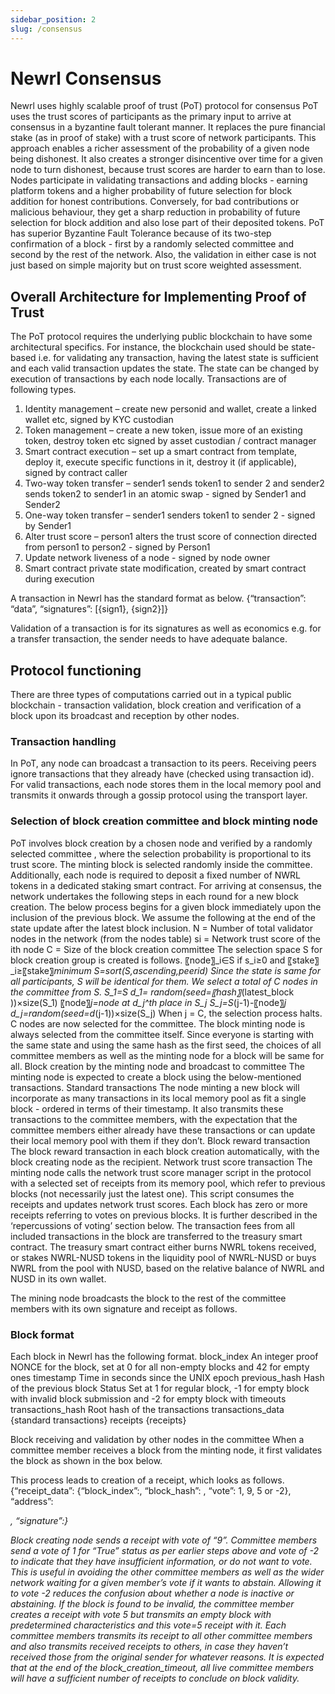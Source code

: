 ```yaml
---
sidebar_position: 2
slug: /consensus
---
```


# Newrl Consensus

Newrl uses highly scalable proof of trust (PoT) protocol for consensus
PoT uses the trust scores of participants as the primary input to arrive at consensus in a byzantine fault tolerant manner. It replaces the pure financial stake (as in proof of stake) with a trust score of network participants. This approach enables a richer assessment of the probability of a given node being dishonest. It also creates a stronger disincentive over time for a given node to turn dishonest, because trust scores are harder to earn than to lose. 
Nodes participate in validating transactions and adding blocks - earning platform tokens and a higher probability of future selection for block addition for honest contributions. Conversely, for bad contributions or malicious behaviour, they get a sharp reduction in probability of future selection for block addition and also lose part of their deposited tokens. PoT has superior Byzantine Fault Tolerance because of its two-step confirmation of a block - first by a randomly selected committee and second by the rest of the network. Also, the validation in either case is not just based on simple majority but on trust score weighted assessment.

## Overall Architecture for Implementing Proof of Trust

The PoT protocol requires the underlying public blockchain to have some architectural specifics. For instance, the blockchain used should be state-based i.e. for validating any transaction, having the latest state is sufficient and each valid transaction updates the state. 
The state can be changed by execution of transactions by each node locally. Transactions are of following types.

1.	Identity management – create new personid and wallet, create a linked wallet etc, signed by KYC custodian
2.	Token management – create a new token, issue more of an existing token, destroy token etc signed by asset custodian / contract manager
3.	Smart contract execution – set up a smart contract from template, deploy it, execute specific functions in it, destroy it (if applicable), signed by contract caller
4.	Two-way token transfer – sender1 sends token1 to sender 2 and sender2 sends token2 to sender1 in an atomic swap - signed by	Sender1 and Sender2
5.	One-way token transfer – sender1 senders token1 to sender 2	- signed by Sender1
6.	Alter trust score – person1 alters the trust score of connection directed from person1 to person2 - signed by Person1
7.	Update network liveness of a node - signed by node owner
8.	Smart contract private state modification, created by smart contract during execution
	

A transaction in Newrl has the standard format as below.
{“transaction”: “data”, 
“signatures”: [{sign1}, {sign2}]}

Validation of a transaction is for its signatures as well as economics e.g. for a transfer transaction, the sender needs to have adequate balance.

## Protocol functioning
There are three types of computations carried out in a typical public blockchain - transaction validation, block creation and verification of a block upon its broadcast and reception by other nodes.

### Transaction handling

In PoT, any node can broadcast a transaction to its peers. Receiving peers ignore transactions that they already have (checked using transaction id). For valid transactions, each node stores them in the local memory pool and transmits it onwards through a gossip protocol using the transport layer.

### Selection of block creation committee and block minting node

PoT involves block creation by a chosen node and verified by a randomly selected committee , where the selection probability is proportional to its trust score. The minting block is selected randomly inside the committee. Additionally, each node is required to deposit a fixed number of NWRL tokens in a dedicated staking smart contract.
For arriving at consensus, the network undertakes the following steps in each round for a new block creation. The below process begins for a given block immediately upon the inclusion of the previous block.
We assume the following at the end of the state update after the latest block inclusion.
N = Number of total validator nodes in the network (from the nodes table)
si = Network trust score of the ith node
C = Size of the block creation committee
The selection space S for block creation group is created is follows.
    〖node〗_i∈S if s_i≥0 and 〖stake〗_i≥〖stake〗_minimum
    S=sort(S,ascending,peerid)
Since the state is same for all participants, S will be identical for them.
We select a total of C nodes in the committee from S.
    S_1=S
    d_1= random(seed=〖hash〗_(latest_block ))×size(S_1)
    〖node〗_j=node at d_j^th place in S_j
     S_j=S_(j-1)-〖node〗_j
    d_j=random(seed=d_(j-1))×size(S_j)
When j = C, the selection process halts. C nodes are now selected for the committee.
The block minting node is always selected from the committee itself. Since everyone is starting with the same state and using the same hash as the first seed, the choices of all committee members as well as the minting node for a block will be same for all.
Block creation by the minting node and broadcast to committee
The minting node is expected to create a block using the below-mentioned transactions.
	Standard transactions
The node minting a new block will incorporate as many transactions in its local memory pool as fit a single block - ordered in terms of their timestamp. It also transmits these transactions to the committee members, with the expectation that the committee members either already have these transactions or can update their local memory pool with them if they don’t. 
	Block reward transaction
The block reward transaction in each block creation automatically, with the block creating node as the recipient.
	Network trust score transaction
The minting node calls the network trust score manager script in the protocol with a selected set of receipts from its memory pool, which refer to previous blocks (not necessarily just the latest one). This script consumes the receipts and updates network trust scores. Each block has zero or more receipts referring to votes on previous blocks. It is further described in the ‘repercussions of voting’ section below.
The transaction fees from all included transactions in the block are transferred to the treasury smart contract. The treasury smart contract either burns NWRL tokens received, or stakes NWRL-NUSD tokens in the liquidity pool of NWRL-NUSD or buys NWRL from the pool with NUSD, based on the relative balance of NWRL and NUSD in its own wallet.

The mining node broadcasts the block to the rest of the committee members with its own signature and receipt as follows.

### Block format
Each block in Newrl has the following format.
block_index	An integer
proof	NONCE for the block, set at 0 for all non-empty blocks and 42 for empty ones
timestamp	Time in seconds since the UNIX epoch
previous_hash	Hash of the previous block
Status	Set at 1 for regular block, -1 for empty block with invalid block submission and -2 for empty block with timeouts
transactions_hash	Root hash of the transactions
transactions_data	{standard transactions}
receipts	{receipts}

Block receiving and validation by other nodes in the committee
When a committee member receives a block from the minting node, it first validates the block as shown in the box below.


This process leads to creation of a receipt, which looks as follows.
{“receipt_data”: {“block_index”:<index>, 
“block_hash”: <hash>, 
“vote”: 1, 9, 5 or -2}, 
“address”:<address>, 
“signature”:<signature>}


Block creating node sends a receipt with vote of “9”. Committee members send a vote of 1 for “True” status as per earlier steps above and vote of -2 to indicate that they have insufficient information, or do not want to vote. This is useful in avoiding the other committee members as well as the wider network waiting for a given member’s vote if it wants to abstain. Allowing it to vote -2 reduces the confusion about whether a node is inactive or abstaining.
If the block is found to be invalid, the committee member creates a receipt with vote 5 but transmits an empty block with predetermined characteristics and this vote=5 receipt with it.
Each committee members transmits its receipt to all other committee members and also transmits received receipts to others, in case they haven’t received those from the original sender for whatever reasons. It is expected that at the end of the block_creation_timeout, all live committee members will have a sufficient number of receipts to conclude on block validity.
